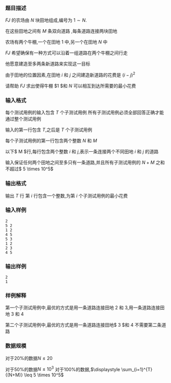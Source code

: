 ### 题目描述
$FJ$ 的农场由 $N$ 块田地组成,编号为 $1 \sim N$.

在这些田地之间有 $M$ 条双向道路 ,每条道路连接两块田地

农场有两个牛棚,一个在田地 $1$ 中,另一个在田地 $N$ 中

$FJ$ 希望确保有一种方式可以沿着一组道路在两个牛棚之间行走

他愿意建造至多两条新道路来实现这一目标

由于田地的位置因素,在田地 $i$ 和 $j$ 之间建造新道路的花费是 $(i−j)^2$

请帮助 $FJ$ 求出使得牛棚 $1 $和 $N$ 可以相互到达所需要的最小花费
### 输入格式
每个测试用例的输入包含 $T$ 个子测试用例
所有子测试用例必须全部回答正确才能通过整个测试用例

输入的第一行包含 $T$,之后是 $T$ 个子测试用例

每个子测试用例的第一行包含两个整数 $N$ 和 $M$

以下$ M $行,每行包含两个整数 $i$ 和 $j$,表示一条连接两个不同田地 $i$ 和 $j$ 的道路

输入保证任何两个田地之间至多只有一条道路,并且所有子测试用例的 $N+M$ 之和不超过$ 5 \times 10^5$
### 输出格式
输出 $T$ 行
第 $i$ 行包含一个整数,为第 $i$ 个子测试用例的最小花费
### 输入样例
```
2
5 2
1 2
4 5
5 3
1 2
2 3
4 5
```
### 输出样例
```
2
1
```
### 样例解释
第一个子测试用例中,最优的方式是用一条道路连接田地 $2$ 和 $3$,用一条道路连接田地 $3$ 和 $4$

第二个子测试用例中,最优的方式是用一条道路连接田地$ 3 $和 $4$
不需要第二条道路
### 数据规模
对于$20\%$的数据$N \leq 20$

对于$50\%$的数据$N \leq 10^3$
对于$100\%$的数据,$\displaystyle \sum_{i=1}^{T} {(N+M)} \leq 5 \times 10^5$